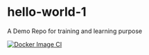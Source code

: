 # hello-world-1
A Demo Repo for training and learning purpose


[![Docker Image CI](https://github.com/adesh1212/hello-world-1/actions/workflows/docker-image.yml/badge.svg)](https://github.com/adesh1212/hello-world-1/actions/workflows/docker-image.yml)
